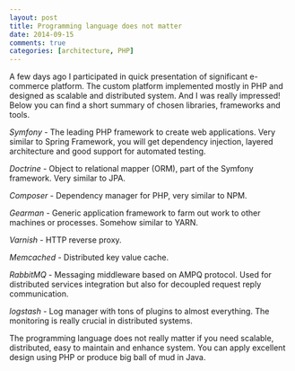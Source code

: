 ```yaml
---
layout: post
title: Programming language does not matter
date: 2014-09-15
comments: true
categories: [architecture, PHP]
---
```


A few days ago I participated in quick presentation of significant e-commerce platform. 
The custom platform implemented mostly in PHP and designed as scalable and distributed system. 
And I was really impressed! Below you can find a short summary of chosen libraries, frameworks and tools. 

*Symfony* - The leading PHP framework to create web applications. 
Very similar to Spring Framework, you will get dependency injection, layered architecture and good support for automated testing.

*Doctrine* - Object to relational mapper (ORM), part of the Symfony framework.  Very similar to JPA.

*Composer* - Dependency manager for PHP, very similar to NPM.
 
*Gearman* - Generic application framework to farm out work to other machines or processes. Somehow similar to YARN. 

*Varnish* - HTTP reverse proxy.

*Memcached* - Distributed key value cache.

*RabbitMQ* - Messaging middleware based on AMPQ protocol. Used for distributed services integration but also for decoupled request reply communication.  

*logstash* - Log manager with tons of plugins to almost everything. The monitoring is really crucial in distributed systems.

The programming language does not really matter if you need scalable, distributed, easy to maintain and enhance system. 
You can apply excellent design using PHP or produce big ball of mud in Java.
